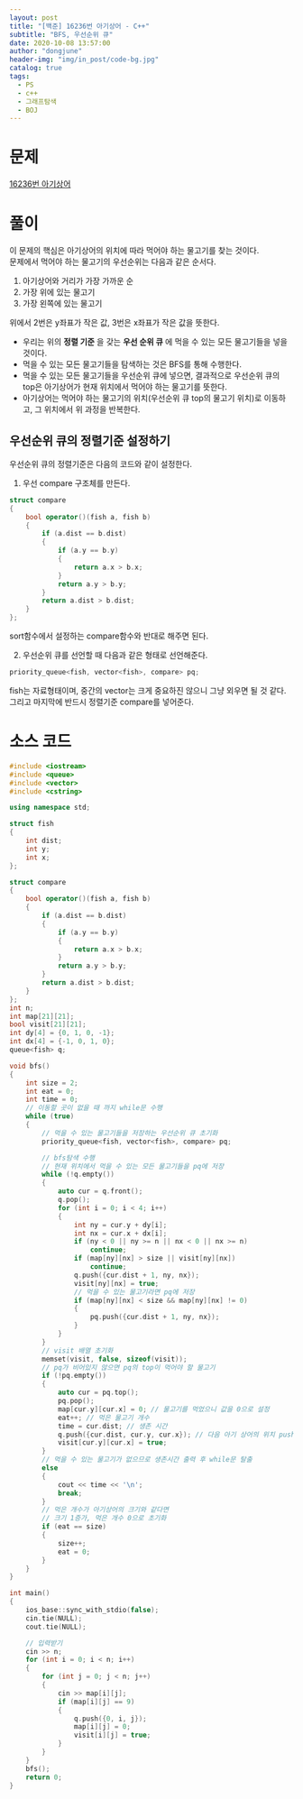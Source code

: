 ```yaml
---
layout: post
title: "[백준] 16236번 아기상어 - C++"
subtitle: "BFS, 우선순위 큐"
date: 2020-10-08 13:57:00
author: "dongjune"
header-img: "img/in_post/code-bg.jpg"
catalog: true
tags:
  - PS
  - c++
  - 그래프탐색
  - BOJ
---
```


# 문제

[16236번 아기상어](https://www.acmicpc.net/problem/16236)

# 풀이

이 문제의 핵심은 아기상어의 위치에 따라 먹어야 하는 물고기를 찾는 것이다.  
문제에서 먹어야 하는 물고기의 우선순위는 다음과 같은 순서다.

1. 아기상어와 거리가 가장 가까운 순
2. 가장 위에 있는 물고기
3. 가장 왼쪽에 있는 물고기

위에서 2번은 y좌표가 작은 값, 3번은 x좌표가 작은 값을 뜻한다.

- 우리는 위의 **정렬 기준** 을 갖는 **우선 순위 큐** 에 먹을 수 있는 모든 물고기들을 넣을 것이다.
- 먹을 수 있는 모든 물고기들을 탐색하는 것은 BFS를 통해 수행한다.
- 먹을 수 있는 모든 물고기들을 우선순위 큐에 넣으면, 결과적으로 우선순위 큐의 top은 아기상어가 현재 위치에서 먹어야 하는 물고기를 뜻한다.
- 아기상어는 먹어야 하는 물고기의 위치(우선순위 큐 top의 물고기 위치)로 이동하고, 그 위치에서 위 과정을 반복한다.

## 우선순위 큐의 정렬기준 설정하기

우선순위 큐의 정렬기준은 다음의 코드와 같이 설정한다.

1. 우선 compare 구조체를 만든다.

```c++
struct compare
{
    bool operator()(fish a, fish b)
    {
        if (a.dist == b.dist)
        {
            if (a.y == b.y)
            {
                return a.x > b.x;
            }
            return a.y > b.y;
        }
        return a.dist > b.dist;
    }
};
```

sort함수에서 설정하는 compare함수와 반대로 해주면 된다.

2. 우선순위 큐를 선언할 때 다음과 같은 형태로 선언해준다.

```c++
priority_queue<fish, vector<fish>, compare> pq;
```

fish는 자료형태이며, 중간의 vector<fish>는 크게 중요하진 않으니 그냥 외우면 될 것 같다. 그리고 마지막에 반드시 정렬기준 compare를 넣어준다.

# 소스 코드

```c++
#include <iostream>
#include <queue>
#include <vector>
#include <cstring>

using namespace std;

struct fish
{
    int dist;
    int y;
    int x;
};

struct compare
{
    bool operator()(fish a, fish b)
    {
        if (a.dist == b.dist)
        {
            if (a.y == b.y)
            {
                return a.x > b.x;
            }
            return a.y > b.y;
        }
        return a.dist > b.dist;
    }
};
int n;
int map[21][21];
bool visit[21][21];
int dy[4] = {0, 1, 0, -1};
int dx[4] = {-1, 0, 1, 0};
queue<fish> q;

void bfs()
{
    int size = 2;
    int eat = 0;
    int time = 0;
    // 이동할 곳이 없을 때 까지 while문 수행
    while (true)
    {
        // 먹을 수 있는 물고기들을 저장하는 우선순위 큐 초기화
        priority_queue<fish, vector<fish>, compare> pq;

        // bfs탐색 수행
        // 현재 위치에서 먹을 수 있는 모든 물고기들을 pq에 저장
        while (!q.empty())
        {
            auto cur = q.front();
            q.pop();
            for (int i = 0; i < 4; i++)
            {
                int ny = cur.y + dy[i];
                int nx = cur.x + dx[i];
                if (ny < 0 || ny >= n || nx < 0 || nx >= n)
                    continue;
                if (map[ny][nx] > size || visit[ny][nx])
                    continue;
                q.push({cur.dist + 1, ny, nx});
                visit[ny][nx] = true;
                // 먹을 수 있는 물고기라면 pq에 저장
                if (map[ny][nx] < size && map[ny][nx] != 0)
                {
                    pq.push({cur.dist + 1, ny, nx});
                }
            }
        }
        // visit 배열 초기화
        memset(visit, false, sizeof(visit));
        // pq가 비어있지 않으면 pq의 top이 먹어야 할 물고기
        if (!pq.empty())
        {
            auto cur = pq.top();
            pq.pop();
            map[cur.y][cur.x] = 0; // 물고기를 먹었으니 값을 0으로 설정
            eat++; // 먹은 물고기 개수
            time = cur.dist; // 생존 시간
            q.push({cur.dist, cur.y, cur.x}); // 다음 아기 상어의 위치 push
            visit[cur.y][cur.x] = true;
        }
        // 먹을 수 있는 물고기가 없으므로 생존시간 출력 후 while문 탈출
        else
        {
            cout << time << '\n';
            break;
        }
        // 먹은 개수가 아기상어의 크기와 같다면
        // 크기 1증가, 먹은 개수 0으로 초기화
        if (eat == size)
        {
            size++;
            eat = 0;
        }
    }
}

int main()
{
    ios_base::sync_with_stdio(false);
    cin.tie(NULL);
    cout.tie(NULL);

    // 입력받기
    cin >> n;
    for (int i = 0; i < n; i++)
    {
        for (int j = 0; j < n; j++)
        {
            cin >> map[i][j];
            if (map[i][j] == 9)
            {
                q.push({0, i, j});
                map[i][j] = 0;
                visit[i][j] = true;
            }
        }
    }
    bfs();
    return 0;
}
```
